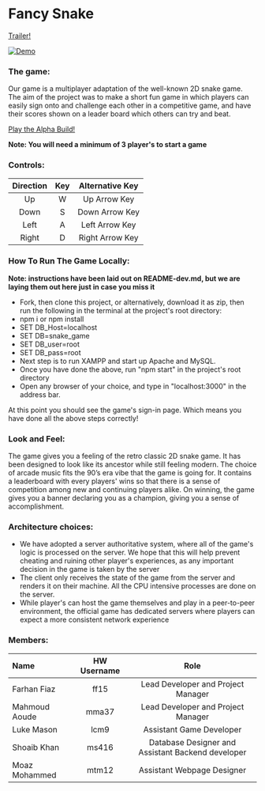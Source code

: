 # Fancy Snake

[Trailer!](https://youtu.be/46E2y9QZu5w)

[![Demo](https://i.imgur.com/R3WkhuK.gif)](https://www.youtube.com/watch?v=46E2y9QZu5w "Check out our trailer :)")

### The game:

Our game is a multiplayer adaptation of the well-known 2D snake game. The aim of the project was to make a short fun game in which players can easily sign onto and challenge each other in a competitive game, and have their scores shown on a leader board which others can try and beat.

[Play the Alpha Build!](https://fancy-snake.herokuapp.com)

**Note: You will need a minimum of 3 player's to start a game**

### Controls:

| Direction | Key | Alternative Key |
| :-------: | :-: | :-------------: |
|    Up     |  W  |  Up Arrow Key   |
|   Down    |  S  | Down Arrow Key  |
|   Left    |  A  | Left Arrow Key  |
|   Right   |  D  | Right Arrow Key |

### How To Run The Game Locally:

**Note: instructions have been laid out on README-dev.md, but we are laying them out here just in case you miss it**

- Fork, then clone this project, or alternatively, download it as zip, then run the following in the terminal at the project's root directory:
- npm i or npm install
- SET DB_Host=localhost
- SET DB=snake_game
- SET DB_user=root
- SET DB_pass=root
- Next step is to run XAMPP and start up Apache and MySQL.
- Once you have done the above, run "npm start" in the project's root directory
- Open any browser of your choice, and type in "localhost:3000" in the address bar.

At this point you should see the game's sign-in page. Which means you have done all the above steps correctly!

### Look and Feel:

The game gives you a feeling of the retro classic 2D snake game. It has been designed to look like its ancestor while still feeling modern. The choice of arcade music fits the 90’s era vibe that the game is going for. It contains a leaderboard with every players' wins so that there is a sense of competition among new and continuing players alike. On winning, the game gives you a banner declaring you as a champion, giving you a sense of accomplishment.

### Architecture choices:

-   We have adopted a server authoritative system, where all of the game's logic is processed on the server. We hope that this will help prevent cheating and ruining other player's experiences, as any important decision in the game is taken by the server
-   The client only receives the state of the game from the server and renders it on their machine. All the CPU intensive processes are done
    on the server.
-   While player's can host the game themselves and play in a peer-to-peer environment, the official game has dedicated servers where players can expect a more consistent network experience

### Members:

| Name          | HW Username |                       Role                        |
| :------------ | :---------: | :-----------------------------------------------: |
| Farhan Fiaz   |    ff15     |        Lead Developer and Project Manager         |
| Mahmoud Aoude |    mma37    |        Lead Developer and Project Manager         |
| Luke Mason    |    lcm9     |             Assistant Game Developer              |
| Shoaib Khan   |    ms416    | Database Designer and Assistant Backend developer |
| Moaz Mohammed |    mtm12    |            Assistant Webpage Designer             |
